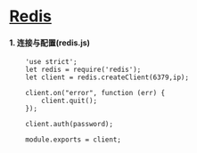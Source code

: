 # [Redis](https://redis.io)

#### 1. 连接与配置(redis.js)

```
    'use strict';
    let redis = require('redis');
    let client = redis.createClient(6379,ip);

    client.on("error", function (err) {
        client.quit();
    });

    client.auth(password);

    module.exports = client;
```